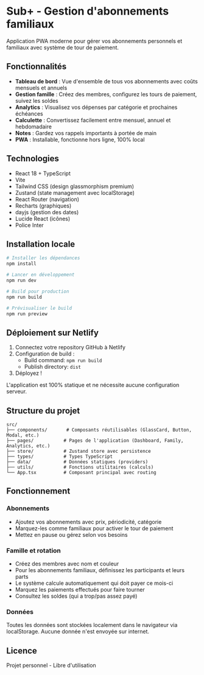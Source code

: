 # Sub+ - Gestion d'abonnements familiaux

Application PWA moderne pour gérer vos abonnements personnels et familiaux avec système de tour de paiement.

## Fonctionnalités

- **Tableau de bord** : Vue d'ensemble de tous vos abonnements avec coûts mensuels et annuels
- **Gestion famille** : Créez des membres, configurez les tours de paiement, suivez les soldes
- **Analytics** : Visualisez vos dépenses par catégorie et prochaines échéances
- **Calculette** : Convertissez facilement entre mensuel, annuel et hebdomadaire
- **Notes** : Gardez vos rappels importants à portée de main
- **PWA** : Installable, fonctionne hors ligne, 100% local

## Technologies

- React 18 + TypeScript
- Vite
- Tailwind CSS (design glassmorphism premium)
- Zustand (state management avec localStorage)
- React Router (navigation)
- Recharts (graphiques)
- dayjs (gestion des dates)
- Lucide React (icônes)
- Police Inter

## Installation locale

```bash
# Installer les dépendances
npm install

# Lancer en développement
npm run dev

# Build pour production
npm run build

# Prévisualiser le build
npm run preview
```

## Déploiement sur Netlify

1. Connectez votre repository GitHub à Netlify
2. Configuration de build :
   - Build command: `npm run build`
   - Publish directory: `dist`
3. Déployez !

L'application est 100% statique et ne nécessite aucune configuration serveur.

## Structure du projet

```
src/
├── components/       # Composants réutilisables (GlassCard, Button, Modal, etc.)
├── pages/           # Pages de l'application (Dashboard, Family, Analytics, etc.)
├── store/           # Zustand store avec persistence
├── types/           # Types TypeScript
├── data/            # Données statiques (providers)
├── utils/           # Fonctions utilitaires (calculs)
└── App.tsx          # Composant principal avec routing
```

## Fonctionnement

### Abonnements
- Ajoutez vos abonnements avec prix, périodicité, catégorie
- Marquez-les comme familiaux pour activer le tour de paiement
- Mettez en pause ou gérez selon vos besoins

### Famille et rotation
- Créez des membres avec nom et couleur
- Pour les abonnements familiaux, définissez les participants et leurs parts
- Le système calcule automatiquement qui doit payer ce mois-ci
- Marquez les paiements effectués pour faire tourner
- Consultez les soldes (qui a trop/pas assez payé)

### Données
Toutes les données sont stockées localement dans le navigateur via localStorage. Aucune donnée n'est envoyée sur internet.

## Licence

Projet personnel - Libre d'utilisation
